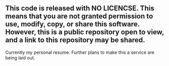 This code is released with **NO LICENCSE**.
This means that you are not granted permission to use, modify, copy, or share this software. However, this is a public repository open to view, and a link to this repository may be shared.
---
Currently my personal resume. Further plans to make this a service are being laid out.
